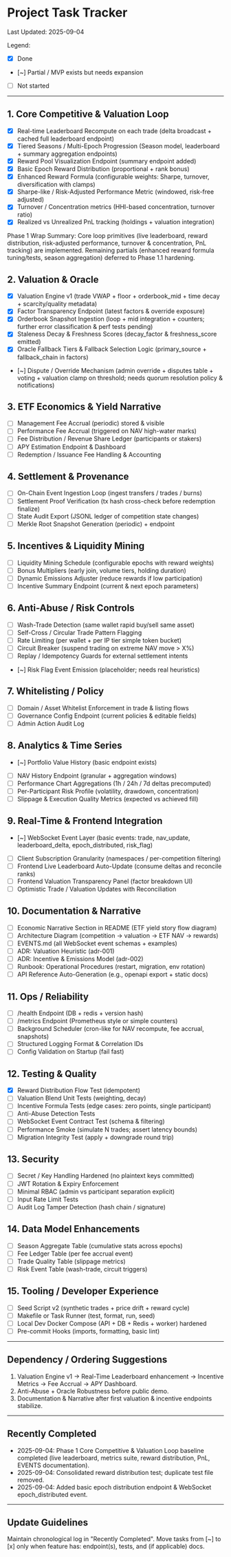 # Project Task Tracker

Last Updated: 2025-09-04

Legend:

- [X] Done

- [~] Partial / MVP exists but needs expansion

- [ ] Not started

---

## 1. Core Competitive & Valuation Loop

- [X] Real-time Leaderboard Recompute on each trade (delta broadcast + cached full leaderboard endpoint)
- [X] Tiered Seasons / Multi-Epoch Progression (Season model, leaderboard + summary aggregation endpoints)
- [X] Reward Pool Visualization Endpoint (summary endpoint added)
- [X] Basic Epoch Reward Distribution (proportional + rank bonus)
- [X] Enhanced Reward Formula (configurable weights: Sharpe, turnover, diversification with clamps)
- [X] Sharpe-like / Risk-Adjusted Performance Metric (windowed, risk-free adjusted)
- [X] Turnover / Concentration metrics (HHI-based concentration, turnover ratio)
- [X] Realized vs Unrealized PnL tracking (holdings + valuation integration)

Phase 1 Wrap Summary: Core loop primitives (live leaderboard, reward distribution, risk-adjusted performance, turnover & concentration, PnL tracking) are implemented. Remaining partials (enhanced reward formula tuning/tests, season aggregation) deferred to Phase 1.1 hardening.

## 2. Valuation & Oracle

- [X] Valuation Engine v1 (trade VWAP + floor + orderbook_mid + time decay + scarcity/quality metadata)
- [X] Factor Transparency Endpoint (latest factors & override exposure)
 - [X] Orderbook Snapshot Ingestion (loop + mid integration + counters; further error classification & perf tests pending)
- [X] Staleness Decay & Freshness Scores (decay_factor & freshness_score emitted)
- [X] Oracle Fallback Tiers & Fallback Selection Logic (primary_source + fallback_chain in factors)
- [~] Dispute / Override Mechanism (admin override + disputes table + voting + valuation clamp on threshold; needs quorum resolution policy & notifications)

## 3. ETF Economics & Yield Narrative

- [ ] Management Fee Accrual (periodic) stored & visible
- [ ] Performance Fee Accrual (triggered on NAV high-water marks)
- [ ] Fee Distribution / Revenue Share Ledger (participants or stakers)
- [ ] APY Estimation Endpoint & Dashboard
- [ ] Redemption / Issuance Fee Handling & Accounting

## 4. Settlement & Provenance

- [ ] On-Chain Event Ingestion Loop (ingest transfers / trades / burns)
- [ ] Settlement Proof Verification (tx hash cross-check before redemption finalize)
- [ ] State Audit Export (JSONL ledger of competition state changes)
- [ ] Merkle Root Snapshot Generation (periodic) + endpoint

## 5. Incentives & Liquidity Mining

- [ ] Liquidity Mining Schedule (configurable epochs with reward weights)
- [ ] Bonus Multipliers (early join, volume tiers, holding duration)
- [ ] Dynamic Emissions Adjuster (reduce rewards if low participation)
- [ ] Incentive Summary Endpoint (current & next epoch parameters)

## 6. Anti-Abuse / Risk Controls

- [ ] Wash-Trade Detection (same wallet rapid buy/sell same asset)
- [ ] Self-Cross / Circular Trade Pattern Flagging
- [ ] Rate Limiting (per wallet + per IP tier simple token bucket)
- [ ] Circuit Breaker (suspend trading on extreme NAV move > X%)
- [ ] Replay / Idempotency Guards for external settlement intents

- [~] Risk Flag Event Emission (placeholder; needs real heuristics)

## 7. Whitelisting / Policy

- [ ] Domain / Asset Whitelist Enforcement in trade & listing flows
- [ ] Governance Config Endpoint (current policies & editable fields)
- [ ] Admin Action Audit Log

## 8. Analytics & Time Series

- [~] Portfolio Value History (basic endpoint exists)

- [ ] NAV History Endpoint (granular + aggregation windows)
- [ ] Performance Chart Aggregations (1h / 24h / 7d deltas precomputed)
- [ ] Per-Participant Risk Profile (volatility, drawdown, concentration)
- [ ] Slippage & Execution Quality Metrics (expected vs achieved fill)

## 9. Real-Time & Frontend Integration

- [~] WebSocket Event Layer (basic events: trade, nav_update, leaderboard_delta, epoch_distributed, risk_flag)

- [ ] Client Subscription Granularity (namespaces / per-competition filtering)
- [ ] Frontend Live Leaderboard Auto-Update (consume deltas and reconcile ranks)
- [ ] Frontend Valuation Transparency Panel (factor breakdown UI)
- [ ] Optimistic Trade / Valuation Updates with Reconciliation

## 10. Documentation & Narrative

- [ ] Economic Narrative Section in README (ETF yield story flow diagram)
- [ ] Architecture Diagram (competition → valuation → ETF NAV → rewards)
- [ ] EVENTS.md (all WebSocket event schemas + examples)
- [ ] ADR: Valuation Heuristic (adr-001)
- [ ] ADR: Incentive & Emissions Model (adr-002)
- [ ] Runbook: Operational Procedures (restart, migration, env rotation)
- [ ] API Reference Auto-Generation (e.g., openapi export + static docs)

## 11. Ops / Reliability

- [ ] /health Endpoint (DB + redis + version hash)
- [ ] /metrics Endpoint (Prometheus style or simple counters)
- [ ] Background Scheduler (cron-like for NAV recompute, fee accrual, snapshots)
- [ ] Structured Logging Format & Correlation IDs
- [ ] Config Validation on Startup (fail fast)

## 12. Testing & Quality

- [X] Reward Distribution Flow Test (idempotent)
- [ ] Valuation Blend Unit Tests (weighting, decay)
- [ ] Incentive Formula Tests (edge cases: zero points, single participant)
- [ ] Anti-Abuse Detection Tests
- [ ] WebSocket Event Contract Test (schema & filtering)
- [ ] Performance Smoke (simulate N trades; assert latency bounds)
- [ ] Migration Integrity Test (apply + downgrade round trip)

## 13. Security

- [ ] Secret / Key Handling Hardened (no plaintext keys committed)
- [ ] JWT Rotation & Expiry Enforcement
- [ ] Minimal RBAC (admin vs participant separation explicit)
- [ ] Input Rate Limit Tests
- [ ] Audit Log Tamper Detection (hash chain / signature)

## 14. Data Model Enhancements

- [ ] Season Aggregate Table (cumulative stats across epochs)
- [ ] Fee Ledger Table (per fee accrual event)
- [ ] Trade Quality Table (slippage metrics)
- [ ] Risk Event Table (wash-trade, circuit triggers)

## 15. Tooling / Developer Experience

- [ ] Seed Script v2 (synthetic trades + price drift + reward cycle)
- [ ] Makefile or Task Runner (test, format, run, seed)
- [ ] Local Dev Docker Compose (API + DB + Redis + worker) hardened
- [ ] Pre-commit Hooks (imports, formatting, basic lint)

---

## Dependency / Ordering Suggestions

1. Valuation Engine v1 → Real-Time Leaderboard enhancement → Incentive Metrics → Fee Accrual → APY Dashboard.
2. Anti-Abuse + Oracle Robustness before public demo.
3. Documentation & Narrative after first valuation & incentive endpoints stabilize.

---

## Recently Completed

- 2025-09-04: Phase 1 Core Competitive & Valuation Loop baseline completed (live leaderboard, metrics suite, reward distribution, PnL, EVENTS documentation).
- 2025-09-04: Consolidated reward distribution test; duplicate test file removed.
- 2025-09-04: Added basic epoch distribution endpoint & WebSocket epoch_distributed event.

---

## Update Guidelines

Maintain chronological log in "Recently Completed". Move tasks from [~] to [x] only when feature has: endpoint(s), tests, and (if applicable) docs.
